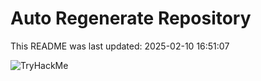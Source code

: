 # Auto Regenerate Repository

This README was last updated: 2025-02-10 16:51:07

 ![TryHackMe](https://tryhackme.com/badge/533634)